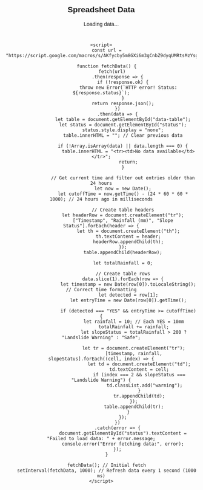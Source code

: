 <!DOCTYPE html>
<html lang="en">
<head>
    <meta charset="UTF-8">
    <meta name="viewport" content="width=device-width, initial-scale=1.0">
    <title>Spreadsheet Viewer</title>
    <style>
        body {
            font-family: Arial, sans-serif;
            text-align: center;
        }
        table {
            width: 80%;
            margin: 20px auto;
            border-collapse: collapse;
        }
        th, td {
            border: 1px solid black;
            padding: 10px;
        }
        th {
            background-color: #f2f2f2;
        }
        .warning {
            color: red;
            font-weight: bold;
        }
    </style>
</head>
<body>
    <h2>Spreadsheet Data</h2>
    <p id="status">Loading data...</p>
    <table id="data-table"></table>
    
    <script>
        const url = "https://script.google.com/macros/s/AKfycby5m8GXi6m3gCnbZ9dyqUMRtsMzYsgzYAdrpCKcUUyknRUgMsuHIZyswQg2nES4I2L03A/exec";
        
        function fetchData() {
            fetch(url)
                .then(response => {
                    if (!response.ok) {
                        throw new Error(`HTTP error! Status: ${response.status}`);
                    }
                    return response.json();
                })
                .then(data => {
                    let table = document.getElementById("data-table");
                    let status = document.getElementById("status");
                    status.style.display = "none";
                    table.innerHTML = ""; // Clear previous data
                    
                    if (!Array.isArray(data) || data.length === 0) {
                        table.innerHTML = "<tr><td>No data available</td></tr>";
                        return;
                    }
                    
                    // Get current time and filter out entries older than 24 hours
                    let now = new Date();
                    let cutoffTime = now.getTime() - (24 * 60 * 60 * 1000); // 24 hours ago in milliseconds
                    
                    // Create table headers
                    let headerRow = document.createElement("tr");
                    ["Timestamp", "Rainfall (mm)", "Slope Status"].forEach(header => {
                        let th = document.createElement("th");
                        th.textContent = header;
                        headerRow.appendChild(th);
                    });
                    table.appendChild(headerRow);
                    
                    let totalRainfall = 0;
                    
                    // Create table rows
                    data.slice(1).forEach(row => {
                        let timestamp = new Date(row[0]).toLocaleString(); // Correct time formatting
                        let detected = row[1];
                        let entryTime = new Date(row[0]).getTime();
                        
                        if (detected === "YES" && entryTime >= cutoffTime) {
                            let rainfall = 10; // Each YES = 10mm
                            totalRainfall += rainfall;
                            let slopeStatus = totalRainfall > 200 ? "Landslide Warning" : "Safe";
                            
                            let tr = document.createElement("tr");
                            [timestamp, rainfall, slopeStatus].forEach((cell, index) => {
                                let td = document.createElement("td");
                                td.textContent = cell;
                                if (index === 2 && slopeStatus === "Landslide Warning") {
                                    td.classList.add("warning");
                                }
                                tr.appendChild(td);
                            });
                            table.appendChild(tr);
                        }
                    });
                })
                .catch(error => {
                    document.getElementById("status").textContent = "Failed to load data: " + error.message;
                    console.error("Error fetching data:", error);
                });
        }
        
        fetchData(); // Initial fetch
        setInterval(fetchData, 1000); // Refresh data every 1 second (1000 ms)
    </script>
</body>
</html>

